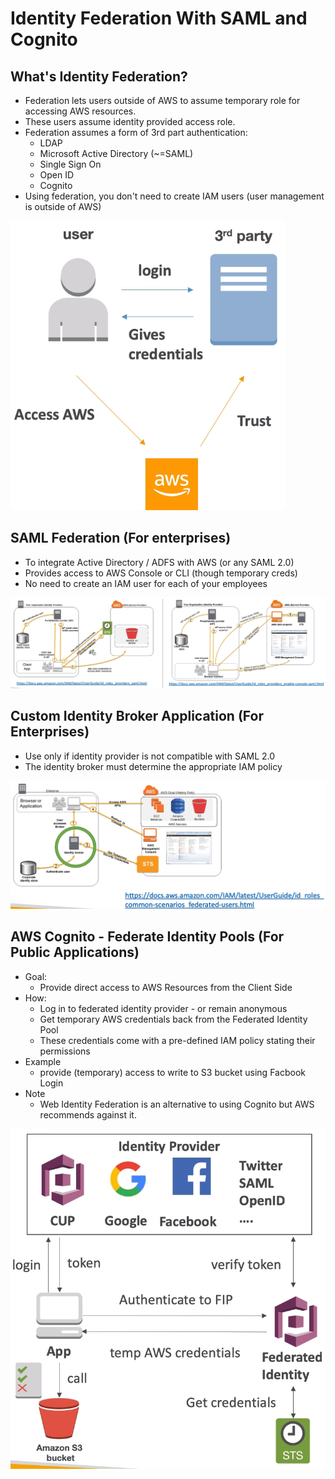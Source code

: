 # Identity Federation With SAML and Cognito

## What's Identity Federation?

- Federation lets users outside of AWS to assume temporary role for accessing AWS resources.
- These users assume identity provided access role.
- Federation assumes a form of 3rd part authentication:
    - LDAP
    - Microsoft Active Directory (~=SAML)
    - Single Sign On
    - Open ID
    - Cognito
- Using federation, you don't need to create IAM users (user management is outside of AWS)

![](images/2020-01-01-15-15-36.png)

## SAML Federation (For enterprises)

- To integrate Active Directory / ADFS with AWS (or any SAML 2.0)
- Provides access to AWS Console or CLI (though temporary creds)
- No need to create an IAM user for each of your employees

![](images/2020-01-01-15-17-04.png)

## Custom Identity Broker Application (For Enterprises)

- Use only if identity provider is not compatible with SAML 2.0
- The identity broker must determine the appropriate IAM policy

![](images/2020-01-01-15-18-12.png)

## AWS Cognito - Federate Identity Pools (For Public Applications)

- Goal:
    - Provide direct access to AWS Resources from the Client Side
- How:
    - Log in to federated identity provider - or remain anonymous
    - Get temporary AWS credentials back from the Federated Identity Pool
    - These credentials come with a pre-defined IAM policy stating their permissions
- Example
    - provide (temporary) access to write to S3 bucket using Facbook Login
- Note
    - Web Identity Federation is an alternative to using Cognito but AWS recommends against it.

![](images/2020-01-01-15-20-47.png)

